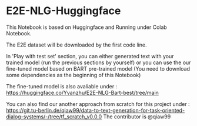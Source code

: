 # E2E-NLG-Huggingface

This Notebook is based on Huggingface and Running under Colab Notebook.

The E2E dataset will be downloaded by the first code line.

In 'Play with test set' section, you can either generated text with your trained model (run the previous sections by yourself) or you can use the our fine-tuned model based on BART pre-trained model (You need to download some dependencies as the beginning of this Notebook)

The fine-tuned model is also avaliable under : https://huggingface.co/Yvanzhu/E2E-NLG-Bart-best/tree/main

You can also find our another approach from scratch for this project under : https://git.tu-berlin.de/qiaw99/data-to-text-generation-for-task-oriented-dialog-systems/-/tree/tf_scratch_v0.0.0 The contributor is @qiaw99
